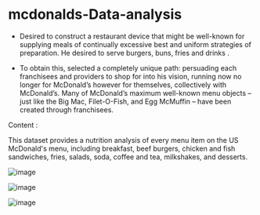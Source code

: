 # mcdonalds-Data-analysis

- Desired to construct a restaurant device that might be well-known for supplying meals of continually excessive best and uniform strategies of preparation. He desired to serve burgers, buns, fries and drinks .

- To obtain this, selected a completely unique path: persuading each franchisees and providers to shop for into his vision, running now no longer for McDonald’s however for   themselves, collectively with McDonald’s.   Many of McDonald’s maximum well-known menu objects – just like the Big Mac, Filet-O-Fish, and Egg McMuffin – have been created through franchisees.

Content :

This dataset provides a nutrition analysis of every menu item on the US McDonald's menu, including breakfast, beef burgers, chicken and fish sandwiches, fries, salads, soda, coffee and tea, milkshakes, and desserts.


![image](https://user-images.githubusercontent.com/77192321/140561890-5e30d9f3-3f28-4025-997d-ba889aaf8261.png)



![image](https://user-images.githubusercontent.com/77192321/140561987-9e2c05c4-cb79-4026-baf2-38f17baeee92.png)

![image](https://user-images.githubusercontent.com/77192321/140562014-8fac183a-78a1-46af-8703-81296e4e1312.png)


